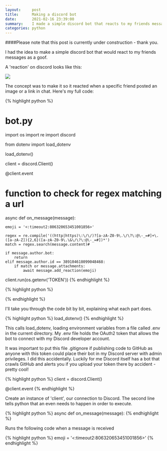 ```yaml
---
layout:     post
title:      Making a discord bot
date:       2021-02-16 23:39:00
summary:    I made a simple discord bot that reacts to my friends messages
categories: python
---
```


####Please note that this post is currently under construction - thank you.

I had the idea to make a simple discord bot that would react to my friends messages as a goof.

A 'reaction' on discord looks like this:

![](https://www.bgigurtsis.com/pictures/posts/discordbot/1.png)

The concept was to make it so it reacted when a specific friend posted an image or a link in chat. Here's my full code:

{% highlight python %}
# bot.py
import os
import re
import discord

from dotenv import load_dotenv

load_dotenv()

client = discord.Client()

@client.event
# function to check for regex matching a url
async def on_message(message):

    emoji = '<:timeout2:806320653451001856>'

    regex = re.compile('((http|https)\:\/\/)?[a-zA-Z0-9\.\/\?\:@\-_=#]+\.([a-zA-Z]){2,6}([a-zA-Z0-9\.\&\/\?\:@\-_=#])*')
    match = regex.search(message.content)#

    if message.author.bot:
        return
    elif message.author.id == 389104618099048468:
        if match or message.attachments:
            await message.add_reaction(emoji)

client.run(os.getenv('TOKEN'))
{% endhighlight %}

{% highlight python %}

{% endhighlight %}


I'll take you through the code bit by bit, explaining what each part does.

{% highlight python %}
load_dotenv()
{% endhighlight %}

This calls load_dotenv, loading environment variables from a file called .env in the current directory. My .env file holds the OAuth2 token that allows the bot to connect with my Discord developer account.

It was important to put this file .gitignore if publishing code to GitHub as anyone with this token could place their bot in my Discord server with admin privileges. I did this accidentally. Luckily for me Discord itself has a bot that crawls GitHub and alerts you if you upload your token there by accident - pretty cool!

{% highlight python %}
client = discord.Client()

@client.event
{% endhighlight %}

Create an instance of 'client', our connection to Discord. The second line tells python that an even needs to happen in order to execute.

{% highlight python %}
async def on_message(message):
{% endhighlight %}

Runs the following code when a message is received

{% highlight python %}
emoji = '<:timeout2:806320653451001856>'
{% endhighlight %}
